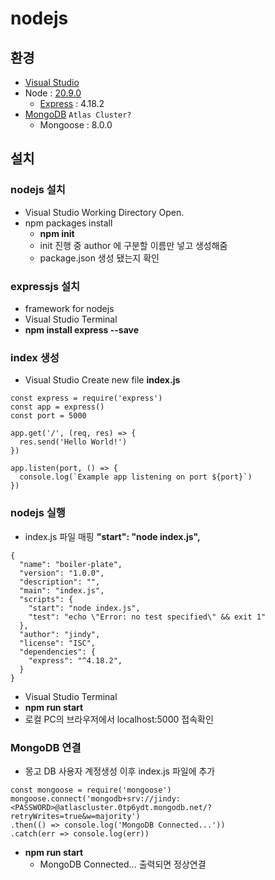 # nodejs

## 환경
* [Visual Studio](https://code.visualstudio.com)
* Node : [20.9.0](https://nodejs.org/dist/v20.9.0/node-v20.9.0-x64.msi)
  * [Express](https://expressjs.com) : 4.18.2
* [MongoDB](https://www.mongodb.com/ko-kr) `Atlas Cluster?`
  * Mongoose : 8.0.0

## 설치
### nodejs 설치
* Visual Studio Working Directory Open.
* npm packages install
  * **npm init**
  * init 진행 중 author 에 구분할 이름만 넣고 생성해줌
  * package.json 생성 됐는지 확인

### expressjs 설치
* framework for nodejs
* Visual Studio Terminal
* **npm install express --save**

### index 생성
* Visual Studio Create new file **index.js**
```
const express = require('express')
const app = express()
const port = 5000

app.get('/', (req, res) => {
  res.send('Hello World!')
})

app.listen(port, () => {
  console.log(`Example app listening on port ${port}`)
})
```

### nodejs 실행
* index.js 파일 매핑 **"start": "node index.js",**
```
{
  "name": "boiler-plate",
  "version": "1.0.0",
  "description": "",
  "main": "index.js",
  "scripts": {
    "start": "node index.js",
    "test": "echo \"Error: no test specified\" && exit 1"
  },
  "author": "jindy",
  "license": "ISC",
  "dependencies": {
    "express": "^4.18.2",
  }
}
```
* Visual Studio Terminal
* **npm run start**
* 로컬 PC의 브라우저에서 localhost:5000 접속확인

### MongoDB 연결
* 몽고 DB 사용자 계정생성 이후 index.js 파일에 추가
```
const mongoose = require('mongoose')
mongoose.connect('mongodb+srv://jindy:<PASSWORD>@atlascluster.0tp6ydt.mongodb.net/?retryWrites=true&w=majority')
.then(() => console.log('MongoDB Connected...'))
.catch(err => console.log(err))
```
* **npm run start**
  * MongoDB Connected... 출력되면 정상연결
